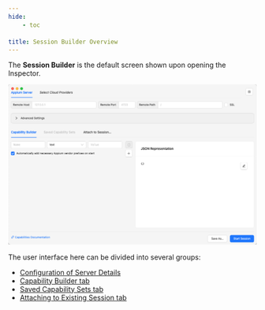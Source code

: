 ```yaml
---
hide:
    - toc

title: Session Builder Overview
---
```


The **Session Builder** is the default screen shown upon opening the Inspector.

![Empty Session Builder](../session-builder/assets/images/empty-session-builder.png)

The user interface here can be divided into several groups:

- [Configuration of Server Details](./server-details.md)
- [Capability Builder tab](./capability-builder.md)
- [Saved Capability Sets tab](./saved-capability-sets.md)
- [Attaching to Existing Session tab](./attach-to-session.md)
